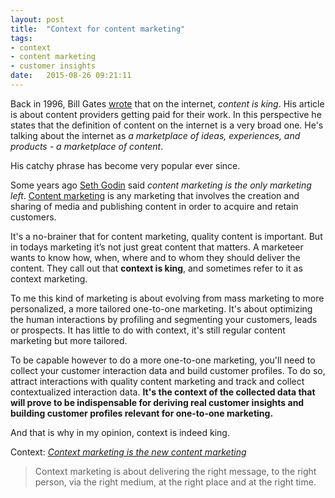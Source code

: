 ```yaml
---
layout: post
title:  "Context for content marketing"
tags:
- context
- content marketing
- customer insights
date:   2015-08-26 09:21:11
---
```

Back in 1996, Bill Gates [wrote](http://www.craigbailey.net/content-is-king-by-bill-gates/) that on the internet, _content is king_. His article is about content providers getting paid for their work. In this perspective he states that the definition of content on the internet is a very broad one. He's talking about the internet as _a marketplace of ideas, experiences, and products - a marketplace of content_.

His catchy phrase has become very popular ever since. 

Some years ago [Seth Godin](http://www.sethgodin.com/) said _content marketing is the only marketing left_. [Content marketing](https://en.wikipedia.org/wiki/Content_marketing) is any marketing that involves the creation and sharing of media and publishing content in order to acquire and retain customers. 

It's a no-brainer that for content marketing, quality content is important. But in todays marketing it’s not just great content that matters. A marketeer wants to know how, when, where and to whom they should deliver the content. They call out that **context is king**, and sometimes refer to it as context marketing.

To me this kind of marketing is about evolving from mass marketing to more personalized, a more tailored one-to-one marketing. It's about optimizing the human interactions by profiling and segmenting your customers, leads or prospects. It has little to do with context, it's still regular content marketing but more tailored.

To be capable however to do a more one-to-one marketing, you'll need to collect your customer interaction data and build customer profiles. To do so, attract interactions with quality content marketing and track and collect contextualized interaction data. **It's the context of the collected data that will prove to be indispensable for deriving real customer insights and building customer profiles relevant for one-to-one marketing.**

And that is why in my opinion, context is indeed king.

Context: _[Context marketing is the new content marketing](http://www.apptentive.com/blog/context-marketing-is-the-new-content-marketing/)_

>Context marketing is about delivering the right message, to the right person, via the right medium, at the right place and at the right time.
